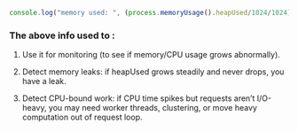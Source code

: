 ```ts            
console.log("memory used: ", (process.memoryUsage().heapUsed/1024/1024).toFixed(2), "MB. cpu used: ", (process.cpuUsage().user/1e6).toFixed(2), "seconds");
```
### The above info used to :

1. Use it for monitoring (to see if memory/CPU usage grows abnormally).

2. Detect memory leaks: if heapUsed grows steadily and never drops, you have a leak.

3. Detect CPU-bound work: if CPU time spikes but requests aren’t I/O-heavy, you may need worker threads, clustering, or move heavy computation out of request loop.